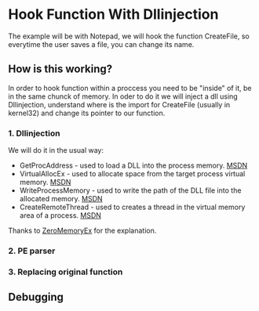 # Hook Function With Dllinjection

The example will be with Notepad, we will hook the function CreateFile, so everytime the user saves a file, you can change its name.

## How is this working?
In order to hook function within a proccess you need to be "inside" of it, be in the same chunck of memory. In oder to do it we will
inject a dll using Dllinjection, understand where is the import for CreateFile (usually in kernel32) and change its pointer to our function.
### 1. Dllinjection
We will do it in the usual way:<br />
* GetProcAddress - used to load a DLL into the process memory. [MSDN](https://learn.microsoft.com/en-us/windows/win32/api/libloaderapi/nf-libloaderapi-getprocaddress)
* VirtualAllocEx - used to allocate space from the target process virtual memory. [MSDN](https://learn.microsoft.com/en-us/windows/win32/api/memoryapi/nf-memoryapi-virtualallocex)
* WriteProcessMemory - used to write the path of the DLL file into the allocated memory. [MSDN](https://learn.microsoft.com/en-us/windows/win32/api/memoryapi/nf-memoryapi-writeprocessmemory)
* CreateRemoteThread - used to creates a thread in the virtual memory area of a process. [MSDN](https://learn.microsoft.com/en-us/windows/win32/api/processthreadsapi/nf-processthreadsapi-createremotethread)
 
Thanks to [ZeroMemoryEx](https://github.com/ZeroMemoryEx/Dll-Injector) for the explanation.
### 2. PE parser

### 3. Replacing original function


## Debugging
